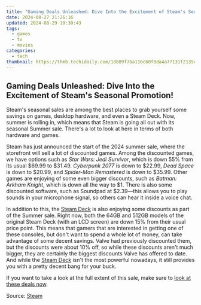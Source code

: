 ```yaml
---
title: "Gaming Deals Unleashed: Dive Into the Excitement of Steam's Seasonal Promotion!"
date: 2024-08-27 21:26:16
updated: 2024-08-29 10:30:43
tags:
  - games
  - tv
  - movies
categories:
  - tech
thumbnail: https://thmb.techidaily.com/1d889f7ba116c60f8da4a77131f21354069b9feb0f07282f1ae108dd24c44c29.jpg
---
```


## Gaming Deals Unleashed: Dive Into the Excitement of Steam's Seasonal Promotion!

Steam's seasonal sales are among the best places to grab yourself some savings on games, desktop hardware, and even a Steam Deck. Now, summer is rolling in, which means that Steam is going all out with its seasonal Summer sale. There's a lot to look at here in terms of both hardware and games.

 Steam has just announced the start of the 2024 summer sale, where the storefront will sell a lot of discounted games. Among the discounted games, we have options such as _Star Wars: Jedi Survivor_, which is down 55% from its usual $69.99 to $31.49\. _Cyberpunk 2077_ is down to $22.99, _Dead Space_ is down to $20.99, and _Spider-Man Remastered_ is down to $35.99\. Other games are enjoying of some even bigger discounts, such as _Batman: Arkham Knight_, which is down all the way to $1\. There is also some discounted software, such as Soundpad at $2.39—this allows you to play sounds in your microphone signal, so others can hear it inside a voice chat.

 In addition to this, the [Steam Deck](https://store.steampowered.com/steamdeck#SaleSection%5F34993) is also enjoying some discounts as part of the Summer sale. Right now, both the 64GB and 512GB models of the original Steam Deck (with an LCD screen) are down 15% from their usual price point. This means that gamers that are interested in getting one of these consoles, but don't want to spend a whole lot of money, can take advantage of some decent savings. Valve had previously discounted them, but the discounts were about 10% off, so while these discounts aren't much bigger, they are certainly the biggest discounts Valve has offered to date. And while the [Steam Deck](https://bypass-frp.techidaily.com/in-2024-about-poco-m6-pro-4g-frp-bypass-by-drfone-android/) isn't the most powerful nowadays, it still provides you with a pretty decent bang for your buck.

 If you want to take a look at the full extent of this sale, make sure to [look at these deals now](https://store.steampowered.com/).

 Source: [Steam](https://store.steampowered.com/)

<ins class="adsbygoogle"
     style="display:block"
     data-ad-format="autorelaxed"
     data-ad-client="ca-pub-7571918770474297"
     data-ad-slot="1223367746"></ins>



<ins class="adsbygoogle"
     style="display:block"
     data-ad-client="ca-pub-7571918770474297"
     data-ad-slot="8358498916"
     data-ad-format="auto"
     data-full-width-responsive="true"></ins>
